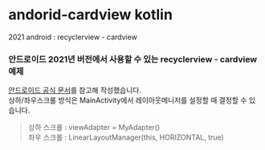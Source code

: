 # andorid-cardview kotlin
2021 android : recyclerview - cardview
### 안드로이드 2021년 버전에서 사용할 수 있는 recyclerview - cardview 예제   
[안드로이드 공식 문서](hhttps://developer.android.com/guide/topics/ui/layout/recyclerview?hl=ko)를 참고해 작성했습니다.    
상하/좌우스크롤 방식은 MainActivity에서 레이아웃메니저를 설정할 때 결정할 수 있습니다.
> 상하 스크롤 : viewAdapter = MyAdapter()   
> 좌우 스크롤 : LinearLayoutManager(this, HORIZONTAL, true)
